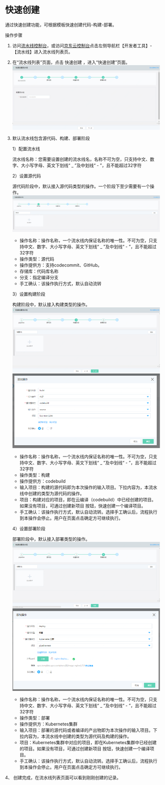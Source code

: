 # 快速创建
通过快速创建功能，可根据模板快速创建代码-构建-部署。

操作步骤

1. 访问[流水线控制台](https://codepipeline-console.jdcloud.com/pipeline/list)，或访问[京东云控制台](https://console.jdcloud.com)点击左侧导航栏【开发者工具】-【流水线】进入流水线列表页。

2. 在“流水线列表”页面，点击 快速创建 ，进入“快速创建”页面。
![](../../../../image/codepipeline/Quick-Creation.png) 

3. 默认流水线包含源代码、构建、部署阶段 

   1）配置流水线
  
   流水线名称：您需要设置创建的流水线名，名称不可为空，只支持中文、数字、大小写字母、英文下划线“ _ ”及中划线“ - ”，且不能超过32字符

   2）设置源代码
  
   源代码阶段中，默认接入源代码类型的操作。一个阶段下至少需要有一个操作。
   ![](../../../../image/codepipeline/cre-source-stage.png) 
 
   * 操作名称：操作名称，一个流水线内保证名称的唯一性。不可为空，只支持中文、数字、大小写字母、英文下划线“ _ ”及中划线“ - ”，且不能超过32字符
   * 操作类型：源代码
   * 操作提供方：支持codecommit、GitHub。
   * 存储库：代码库名称
   * 分支：指定编译分支
   * 手工确认：该操作执行方式，默认自动流转

   3）设置构建阶段
  
     构建阶段中，默认接入构建类型的操作。
    ![](../../../../image/codepipeline/cre-build-stage.png)
    ![](../../../../image/codepipeline/cre-build-action.png)
 
   * 操作名称：操作名称，一个流水线内保证名称的唯一性。不可为空，只支持中文、数字、大小写字母、英文下划线“ _ ”及中划线“ - ”，且不能超过32字符
   * 操作类型：构建
   * 操作提供方：codebuild
   * 输入项目：构建的源代码即为本次操作的输入项目。下拉内容为，本流水线中创建的类型为源代码的操作。
   * 项目：构建对应的项目，即在云编译（codebuild）中已经创建的项目。如果没有项目，可通过创建新项目 按钮，快速创建一个编译项目。
   * 手工确认：该操作执行方式，默认自动流转。选择手工确认后，流程执行到本操作会停止。用户在页面点击确定方可继续执行。

   4）设置部署阶段
  
      部署阶段中，默认接入部署类型的操作。
    ![](../../../../image/codepipeline/cre-deploy-stage.png)
    ![](../../../../image/codepipeline/cre-deploy-action.png)

 

 
   * 操作名称：操作名称，一个流水线内保证名称的唯一性。不可为空，只支持中文、数字、大小写字母、英文下划线“ _ ”及中划线“ - ”，且不能超过32字符
   * 操作类型：部署
   * 操作提供方：Kubernetes集群
   * 输入项目：部署的源代码或者编译的产出物即为本次操作的输入项目。下拉内容为，本流水线中创建的类型为源代码及构建的操作。
   * 项目：Kubernetes集群中对应的项目，即在Kubernetes集群中已经创建的项目。如果没有项目，可通过创建新项目 按钮，快速创建一个编译项目。
   * 手工确认：该操作执行方式，默认自动流转。选择手工确认后，流程执行到本操作会停止。用户在页面点击确定方可继续执行。

4、	创建完成，在流水线列表页面可以看到刚刚创建的记录。

